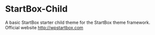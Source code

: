 # StartBox-Child
A basic StartBox starter child theme for the StartBox theme framework.  Official website http://wpstartbox.com
